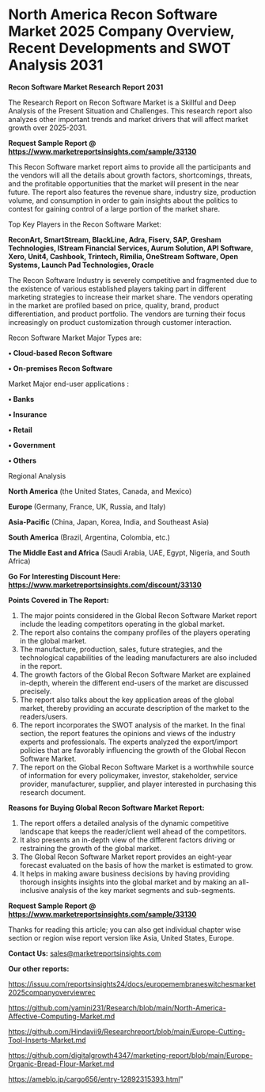 # North America Recon Software Market 2025 Company Overview, Recent Developments and SWOT Analysis 2031

<strong>Recon Software Market Research Report 2031</strong>

The Research Report on Recon Software Market is a Skillful and Deep Analysis of the Present Situation and Challenges. This research report also analyzes other important trends and market drivers that will affect market growth over 2025-2031.

<strong>Request Sample Report @ <a href=https://www.marketreportsinsights.com/sample/33130>https://www.marketreportsinsights.com/sample/33130</a></strong>

This Recon Software market report aims to provide all the participants and the vendors will all the details about growth factors, shortcomings, threats, and the profitable opportunities that the market will present in the near future. The report also features the revenue share, industry size, production volume, and consumption in order to gain insights about the politics to contest for gaining control of a large portion of the market share.

Top Key Players in the Recon Software Market:

<strong>ReconArt, SmartStream, BlackLine, Adra, Fiserv, SAP, Gresham Technologies, IStream Financial Services, Aurum Solution, API Software, Xero, Unit4, Cashbook, Trintech, Rimilia, OneStream Software, Open Systems, Launch Pad Technologies, Oracle</strong>

The Recon Software Industry is severely competitive and fragmented due to the existence of various established players taking part in different marketing strategies to increase their market share. The vendors operating in the market are profiled based on price, quality, brand, product differentiation, and product portfolio. The vendors are turning their focus increasingly on product customization through customer interaction.

Recon Software Market Major Types are:

<strong>•  Cloud-based Recon Software

•  On-premises Recon Software</strong>

Market Major end-user applications :

<strong>•  Banks

•  Insurance

•  Retail

•  Government

•  Others</strong>

Regional Analysis

</u><strong><b>North America</b></strong> (the United States, Canada, and Mexico)

<strong><b>Europe </b></strong>(Germany, France, UK, Russia, and Italy)

<strong><b>Asia-Pacific</b></strong> (China, Japan, Korea, India, and Southeast Asia)

<strong><b>South America</b></strong> (Brazil, Argentina, Colombia, etc.)

<strong><b>The Middle East and Africa</b></strong> (Saudi Arabia, UAE, Egypt, Nigeria, and South Africa)

<strong>Go For Interesting Discount Here: <a href=https://www.marketreportsinsights.com/discount/33130>https://www.marketreportsinsights.com/discount/33130</a></strong>

<strong>Points Covered in The Report:</strong>
<ol>
  <li>The major points considered in the Global Recon Software Market report include the leading competitors operating in the global market.</li>
  <li>The report also contains the company profiles of the players operating in the global market.</li>
  <li>The manufacture, production, sales, future strategies, and the technological capabilities of the leading manufacturers are also included in the report.</li>
  <li>The growth factors of the Global Recon Software Market are explained in-depth, wherein the different end-users of the market are discussed precisely.</li>
  <li>The report also talks about the key application areas of the global market, thereby providing an accurate description of the market to the readers/users.</li>
  <li>The report incorporates the SWOT analysis of the market. In the final section, the report features the opinions and views of the industry experts and professionals. The experts analyzed the export/import policies that are favorably influencing the growth of the Global Recon Software Market.</li>
  <li>The report on the Global Recon Software Market is a worthwhile source of information for every policymaker, investor, stakeholder, service provider, manufacturer, supplier, and player interested in purchasing this research document.</li>
</ol>
<strong>Reasons for Buying Global Recon Software Market Report:</strong>

<ol>
  <li>The report offers a detailed analysis of the dynamic competitive landscape that keeps the reader/client well ahead of the competitors.</li>
  <li>It also presents an in-depth view of the different factors driving or restraining the growth of the global market.</li>
  <li>The Global Recon Software Market report provides an eight-year forecast evaluated on the basis of how the market is estimated to grow.</li>
  <li>It helps in making aware business decisions by having providing thorough insights insights into the global market and by making an all-inclusive analysis of the key market segments and sub-segments.</li>
</ol>
<strong>Request Sample Report @ <a href=https://www.marketreportsinsights.com/sample/33130>https://www.marketreportsinsights.com/sample/33130</a></strong>


Thanks for reading this article; you can also get individual chapter wise section or region wise report version like Asia, United States, Europe.

<strong>Contact Us:</strong>
sales@marketreportsinsights.com

<strong>Our other reports:</strong>

<a href=https://issuu.com/reportsinsights24/docs/europemembraneswitchesmarket2025companyoverviewrec>https://issuu.com/reportsinsights24/docs/europemembraneswitchesmarket2025companyoverviewrec</a>

<a href=https://github.com/yamini231/Research/blob/main/North-America-Affective-Computing-Market.md>https://github.com/yamini231/Research/blob/main/North-America-Affective-Computing-Market.md</a>

<a href=https://github.com/Hindavii9/Researchreport/blob/main/Europe-Cutting-Tool-Inserts-Market.md>https://github.com/Hindavii9/Researchreport/blob/main/Europe-Cutting-Tool-Inserts-Market.md</a>

<a href=https://github.com/digitalgrowth4347/marketing-report/blob/main/Europe-Organic-Bread-Flour-Market.md>https://github.com/digitalgrowth4347/marketing-report/blob/main/Europe-Organic-Bread-Flour-Market.md</a>

<a href=https://ameblo.jp/cargo656/entry-12892315393.html>https://ameblo.jp/cargo656/entry-12892315393.html</a>"
